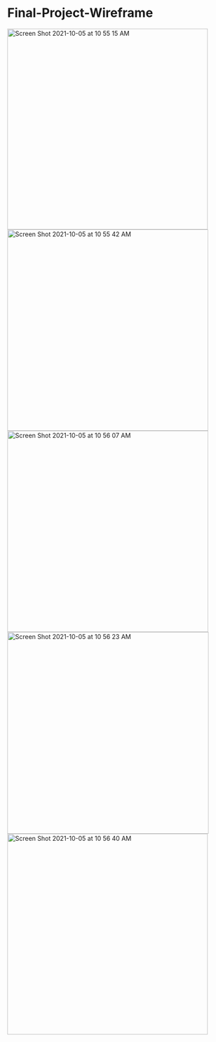 # Final-Project-Wireframe
<img width="457" alt="Screen Shot 2021-10-05 at 10 55 15 AM" src="https://user-images.githubusercontent.com/89853804/136047923-2d5e418a-8d07-4fdb-83ba-53334c3fa9e8.png">
<img width="458" alt="Screen Shot 2021-10-05 at 10 55 42 AM" src="https://user-images.githubusercontent.com/89853804/136048017-f2b2b576-1102-466f-8d53-91a6b122e6de.png">
<img width="458" alt="Screen Shot 2021-10-05 at 10 56 07 AM" src="https://user-images.githubusercontent.com/89853804/136048095-0d3b2dae-57b1-46f9-8a70-17c080b7d194.png">
<img width="459" alt="Screen Shot 2021-10-05 at 10 56 23 AM" src="https://user-images.githubusercontent.com/89853804/136048150-f8a9b1e7-8149-4053-9526-7e47fefbb100.png">
<img width="457" alt="Screen Shot 2021-10-05 at 10 56 40 AM" src="https://user-images.githubusercontent.com/89853804/136048207-59b246bc-a2ca-4821-a51d-c3ed02d5b5c7.png">
